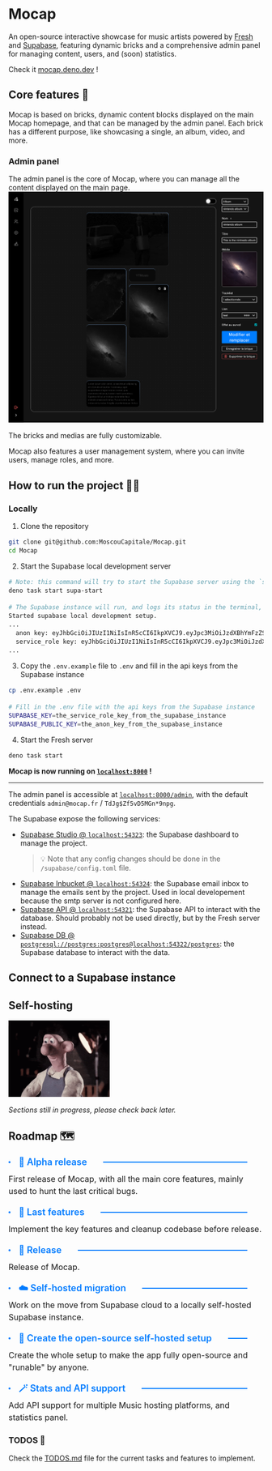 # Mocap

An open-source interactive showcase for music artists powered by [Fresh](https://fresh.deno.dev) and [Supabase](https://supabase.com), featuring dynamic bricks and a comprehensive admin panel for managing content, users, and (soon) statistics.

Check it [mocap.deno.dev](https://mocap.deno.dev) !

## Core features 🚀

Mocap is based on bricks, dynamic content blocks displayed on the main Mocap homepage, and that can be managed by the admin panel.
Each brick has a different purpose, like showcasing a single, an album, video, and more.

### Admin panel
The admin panel is the core of Mocap, where you can manage all the content displayed on the main page.
![Mocap admin panel](./docs/mocap_admin_bricks.png)

The bricks and medias are fully customizable.

Mocap also features a user management system, where you can invite users, manage roles, and more.

## How to run the project 🏃‍♂

### Locally

1. Clone the repository
```Bash
git clone git@github.com:MoscouCapitale/Mocap.git
cd Mocap
```

2. Start the Supabase local development server
```Bash
# Note: this command will try to start the Supabase server using the `supabase` command. If not found, it will use the `npx supabase` command instead, making npm a requirement.
deno task start supa-start

# The Supabase instance will run, and logs its status in the terminal, including the API keys to use in the `.env` file.
Started supabase local development setup.
...
  anon key: eyJhbGciOiJIUzI1NiIsInR5cCI6IkpXVCJ9.eyJpc3MiOiJzdXBhYmFzZS1kZW1vIiwicm9sZSI6ImFub24iLCJleHAiOjE5ODM4MTI5OTZ9CRXP1A7WOeoJeXxjNni43kdQwgnWNReilDMblYTn_I0
  service_role key: eyJhbGciOiJIUzI1NiIsInR5cCI6IkpXVCJ9.eyJpc3MiOiJzdXBhYmFzZS1kZW1vIiwicm9sZSI6InNlcnZpY2Vfcm9sZSIsImV4cCI6MTk4MzgxMjk5Nn0.EGIM96RAZx35lJzdJsyH-qQwv8Hdp7fsn3W0YpN81IU
...
```

3. Copy the `.env.example` file to `.env` and fill in the api keys from the Supabase instance
```Bash
cp .env.example .env

# Fill in the .env file with the api keys from the Supabase instance
SUPABASE_KEY=the_service_role_key_from_the_supabase_instance
SUPABASE_PUBLIC_KEY=the_anon_key_from_the_supabase_instance
```

4. Start the Fresh server
```Bash
deno task start
```

**Mocap is now running on [`localhost:8000`](http://localhost:8000) !**

____
The admin panel is accessible at [`localhost:8000/admin`](http://localhost:8000/admin), with the default credentials `admin@mocap.fr` / `TdJg$Zf5vD5MGn*9npg`.

The Supabase expose the following services:
- [Supabase Studio @ `localhost:54323`](http://localhost:54323): the Supabase dashboard to manage the project.
  > 💡 Note that any config changes should be done in the `/supabase/config.toml` file.
- [Supabase Inbucket @ `localhost:54324`](http://localhost:54324): the Supabase email inbox to manage the emails sent by the project. Used in local developement because the smtp server is not configured here.
- [Supabase API @ `localhost:54321`](http://localhost:54321): the Supabase API to interact with the database. Should probably not be used directly, but by the Fresh server instead.
- [Supabase DB @ `postgresql://postgres:postgres@localhost:54322/postgres`](postgresql://postgres:postgres@localhost:54322/postgres): the Supabase database to interact with the data.


## Connect to a Supabase instance

## Self-hosting

<img src="./docs/wallace_hammering.gif" style='width: 200px'>

_Sections still in progress, please check back later._



## Roadmap 🗺️

<div>
  <div style="display: flex; align-items: center; font-size: 0.875rem; font-weight: 600; line-height: 1.5; color: #007BFF;">
    <svg viewBox="0 0 4 4" style="margin-right: 1rem; height: 0.25rem; width: 0.25rem; flex: none;" aria-hidden="true"><circle cx="2" cy="2" r="2" fill="currentColor"></circle></svg>
    <p style="margin: 0; font-size: 1.125rem; font-weight: 600; color: #007BFF; white-space: nowrap;">
      🚧 Alpha release
    </p>
    <div style="margin: 0 2rem; height: 2px; width: 100vw; background-color: #007BFF;"></div>
  </div>
    <p style="margin-top: 0.5rem; font-size: 1rem; line-height: 1.5">
      First release of Mocap, with all the main core features, mainly used to hunt the last critical bugs.
    </p>
</div>

<div>
  <div style="display: flex; align-items: center; font-size: 0.875rem; font-weight: 600; line-height: 1.5; color: #007BFF;">
    <svg viewBox="0 0 4 4" style="margin-right: 1rem; height: 0.25rem; width: 0.25rem; flex: none;" aria-hidden="true"><circle cx="2" cy="2" r="2" fill="currentColor"></circle></svg>
    <p style="margin: 0; font-size: 1.125rem; font-weight: 600; color: #007BFF; white-space: nowrap;">
      🧹 Last features
    </p>
    <div style="margin: 0 2rem; height: 2px; width: 100vw; background-color: #007BFF;"></div>
  </div>
    <p style="margin-top: 0.5rem; font-size: 1rem; line-height: 1.5">
      Implement the key features and cleanup codebase before release.
    </p>
</div>

<div>
  <div style="display: flex; align-items: center; font-size: 0.875rem; font-weight: 600; line-height: 1.5; color: #007BFF;">
    <svg viewBox="0 0 4 4" style="margin-right: 1rem; height: 0.25rem; width: 0.25rem; flex: none;" aria-hidden="true"><circle cx="2" cy="2" r="2" fill="currentColor"></circle></svg>
    <p style="margin: 0; font-size: 1.125rem; font-weight: 600; color: #007BFF; white-space: nowrap;">
      🎉 Release
    </p>
    <div style="margin: 0 2rem; height: 2px; width: 100vw; background-color: #007BFF;"></div>
  </div>
    <p style="margin-top: 0.5rem; font-size: 1rem; line-height: 1.5">
      Release of Mocap.
    </p>
</div>


<div>
  <div style="display: flex; align-items: center; font-size: 0.875rem; font-weight: 600; line-height: 1.5; color: #007BFF;">
    <svg viewBox="0 0 4 4" style="margin-right: 1rem; height: 0.25rem; width: 0.25rem; flex: none;" aria-hidden="true"><circle cx="2" cy="2" r="2" fill="currentColor"></circle></svg>
    <p style="margin: 0; font-size: 1.125rem; font-weight: 600; color: #007BFF; white-space: nowrap;">
      ☁️ Self-hosted migration
    </p>
    <div style="margin: 0 2rem; height: 2px; width: 100vw; background-color: #007BFF;"></div>
  </div>
    <p style="margin-top: 0.5rem; font-size: 1rem; line-height: 1.5">
      Work on the move from Supabase cloud to a locally self-hosted Supabase instance.
    </p>
</div>

<div>
  <div style="display: flex; align-items: center; font-size: 0.875rem; font-weight: 600; line-height: 1.5; color: #007BFF;">
    <svg viewBox="0 0 4 4" style="margin-right: 1rem; height: 0.25rem; width: 0.25rem; flex: none;" aria-hidden="true"><circle cx="2" cy="2" r="2" fill="currentColor"></circle></svg>
    <p style="margin: 0; font-size: 1.125rem; font-weight: 600; color: #007BFF; white-space: nowrap;">
      🤝 Create the open-source self-hosted setup
    </p>
    <div style="margin: 0 2rem; height: 2px; width: 100vw; background-color: #007BFF;"></div>
  </div>
    <p style="margin-top: 0.5rem; font-size: 1rem; line-height: 1.5">
      Create the whole setup to make the app fully open-source and "runable" by anyone.
    </p>
</div>

<div>
  <div style="display: flex; align-items: center; font-size: 0.875rem; font-weight: 600; line-height: 1.5; color: #007BFF;">
    <svg viewBox="0 0 4 4" style="margin-right: 1rem; height: 0.25rem; width: 0.25rem; flex: none;" aria-hidden="true"><circle cx="2" cy="2" r="2" fill="currentColor"></circle></svg>
    <p style="margin: 0; font-size: 1.125rem; font-weight: 600; color: #007BFF; white-space: nowrap;">
      🪄 Stats and API support
    </p>
    <div style="margin: 0 2rem; height: 2px; width: 100vw; background-color: #007BFF;"></div>
  </div>
    <p style="margin-top: 0.5rem; font-size: 1rem; line-height: 1.5">
      Add API support for multiple Music hosting platforms, and statistics panel.
    </p>
</div>

### TODOS 📝
Check the [TODOS.md](TODOS.md) file for the current tasks and features to implement.